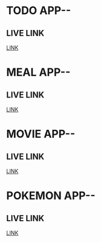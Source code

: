 # TODO APP--

## LIVE LINK

[LINK](https://kapiltodapp.netlify.app/)

# MEAL APP--

## LIVE LINK

[LINK](https://kapilmealdb.netlify.app/)


# MOVIE APP--

## LIVE LINK

[LINK](https://beamish-sunflower-904326.netlify.app/)


# POKEMON APP--

## LIVE LINK

[LINK](https://elaborate-custard-e034a2.netlify.app)

